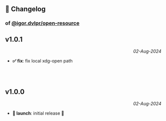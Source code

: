 ## 📒 Changelog

### of [@igor.dvlpr/open-resource](https://github.com/igorskyflyer/npm-open-resource)

## v1.0.1

<p align="right"><em>02-Aug-2024</em></p>

- **✅ fix**: fix local xdg-open path

<br>
<br>

## v1.0.0

<p align="right"><em>02-Aug-2024</em></p>

- **🚀 launch**: initial release 🎉
